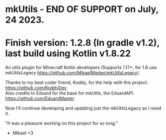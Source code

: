 # mkUtils - **END OF SUPPORT** on July, 24 2023.
# Finish version: 1.2.8 (In gradle v1.2), last build using Kotlin v1.8.22
An utils plugin for Minecraft Kotlin developers (Supports 1.17+, for 1.8 use *mkUtilsLegacy* https://github.com/MikaelMaster/mkUtilsLegacy).

Thanks to my best coder friend, Koddy, for the help with this project. https://github.com/KoddyDev <br>
Also credits to Eduard for the base for mkUtils, the EduardAPI. https://github.com/EduardMaster

Now I'll continue developing and updating just the mkUtilsLegacy as I need it.

"It was a pleasure working on this project for so long."
 - Mikael <3
